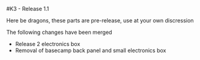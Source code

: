 #K3 - Release 1.1

Here be dragons, these parts are pre-release, use at your own discression

The following changes have been merged
 - Release 2 electronics box
 - Removal of basecamp back panel and small electronics box